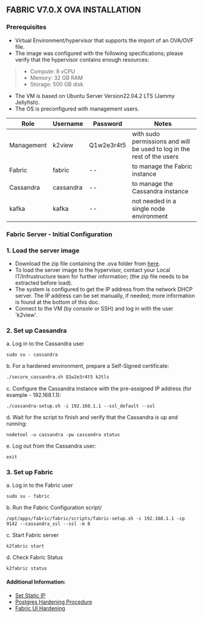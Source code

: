 
## FABRIC V7.0.X OVA INSTALLATION

### Prerequisites

* Virtual Environment/hypervisor that supports the import of an OVA/OVF file.
* The image was configured with the following specifications; please verify that the hypervisor contains enough resources:
> * Compute: 8 vCPU
> * Memory: 32 GB RAM
> * Storage: 500 GB disk
* The VM is based on Ubuntu Server Version22.04.2 LTS (Jammy Jellyfish).
* The OS is preconfigured with management users.

    
| Role           | Username    | Password      | Notes 
| ----------     | ---------- | ---------- | ---------- | 
|  Management      | k2view    | Q1w2e3r4t5   | with sudo permissions and will be used to log in the rest of the users |
|  Fabric         | fabric     |--   | to manage the Fabric instance |
|  Cassandra      | cassandra  | --| to manage the Cassandra instance |
|  kafka          | kafka      | --| not needed in a single node environment |

    

### Fabric Server - Initial Configuration

### 1. Load the server image
* Download the zip file containing the .ova folder from [here](https://owncloud-bkp2.s3.us-east-1.amazonaws.com/adminoc/fabricint/Fabric_Appliance/fabric7-appliance.zip).
* To load the server image to the hypervisor, contact your Local IT/Infrustructure team for further information; (the zip file needs to be extracted before load).
* The system is configured to get the IP address from the network DHCP server. The IP address can be set manually, if needed; more information is found at the bottom of this doc. 
* Connect to the VM (by console or SSH) and log in with the user 'k2view'.


### 2. Set up Cassandra

a. Log in to the Cassandra user
```
sudo su - cassandra
```

b. For a hardened environment, prepare a Self-Signed certificate:
```bash
./secure_cassandra.sh Q1w2e3r4t5 k2tls
```

c. Configure the Cassandra instance with the pre-assigned IP address (for example - 192.168.1.1): 
```
./cassandra-setup.sh -i 192.168.1.1 --ssl_default --ssl
``` 
      

    
    
d. Wait for the script to finish and verify that the Cassandra is up and running:
```
nodetool -u cassandra -pw cassandra status
```
e. Log out from the Cassandra user:
```
exit
```
### 3. Set up Fabric
a. Log in to the Fabric user
``` 
sudo su - fabric
```
b. Run the Fabric Configuration script/
```
/opt/apps/fabric/fabric/scripts/fabric-setup.sh -c 192.168.1.1 -cp 9142 --cassandra_ssl --ssl -m 8
```
c. Start Fabric server
```
k2fabric start
```
d. Check Fabric Status
```
k2fabric status
```








#### Additional Information:
<ul>      

<li><a href="/articles/98_maintenance_and_operational/Installations/OVA/Set_Static_IP.md">Set Static IP</a></li>
<li><a href="/articles/98_maintenance_and_operational/Installations/OVA/Postgres_Hardening.md">Postgres Hardening Procedure</a></li>
<li><a href="/articles/98_maintenance_and_operational/Installations/OVA/Fabric_UI_Hardening.md">Fabric UI Hardening</a></li>

</ul>
